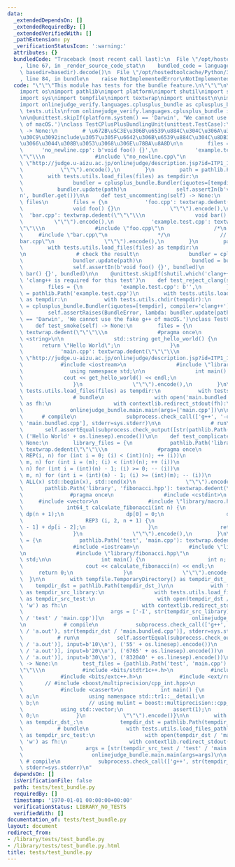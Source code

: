 ```yaml
---
data:
  _extendedDependsOn: []
  _extendedRequiredBy: []
  _extendedVerifiedWith: []
  _pathExtension: py
  _verificationStatusIcon: ':warning:'
  attributes: {}
  bundledCode: "Traceback (most recent call last):\n  File \"/opt/hostedtoolcache/Python/3.8.5/x64/lib/python3.8/site-packages/onlinejudge_verify/documentation/build.py\"\
    , line 67, in _render_source_code_stat\n    bundled_code = language.bundle(stat.path,\
    \ basedir=basedir).decode()\n  File \"/opt/hostedtoolcache/Python/3.8.5/x64/lib/python3.8/site-packages/onlinejudge_verify/languages/python.py\"\
    , line 84, in bundle\n    raise NotImplementedError\nNotImplementedError\n"
  code: "\"\"\"This module has tests for the bundle feature.\n\"\"\"\n\nimport contextlib\n\
    import os\nimport pathlib\nimport platform\nimport shutil\nimport subprocess\n\
    import sys\nimport tempfile\nimport textwrap\nimport unittest\n\nimport onlinejudge_bundle.main\n\
    import onlinejudge_verify.languages.cplusplus_bundle as cplusplus_bundle\nimport\
    \ tests.utils\nfrom onlinejudge_verify.languages.cplusplus_bundle import BundleError\n\
    \n\n@unittest.skipIf(platform.system() == 'Darwin', 'We cannot use the fake g++\
    \ of macOS.')\nclass TestCPlusPlusBundlingUnit(unittest.TestCase):\n    def test_no_newline(self)\
    \ -> None:\n        # \u672B\u5C3E\u306B\u6539\u884C\u304C\u306A\u3044\u30B3\u30FC\
    \u30C9\u3092include\u3057\u305F\u6642\u306B\u6539\u884C\u304C\u8DB3\u3055\u308C\
    \u3066\u3044\u308B\u3053\u3068\u306E\u78BA\u8A8D\n\n        files = {\n      \
    \      'no_newline.cpp': b'void foo() {}',\n            'example.test.cpp': textwrap.dedent(\"\
    \"\"\\\n                #include \"no_newline.cpp\"\n                #define PROBLEM\
    \ \"http://judge.u-aizu.ac.jp/onlinejudge/description.jsp?id=ITP1_1_B\"\n    \
    \            \"\"\").encode(),\n        }\n        path = pathlib.Path('example.test.cpp')\n\
    \        with tests.utils.load_files(files) as tempdir:\n            with tests.utils.chdir(tempdir):\n\
    \                bundler = cplusplus_bundle.Bundler(iquotes=[tempdir])\n     \
    \           bundler.update(path)\n                self.assertIn(b'void foo() {}\\\
    n', bundler.get())\n\n    def test_uncommenting(self) -> None:\n        # prepare\
    \ files\n        files = {\n            'foo.cpp': textwrap.dedent(\"\"\"\\\n\
    \                void foo() {}\n                \"\"\").encode(),\n          \
    \  'bar.cpp': textwrap.dedent(\"\"\"\\\n                void bar() {}\n      \
    \          \"\"\").encode(),\n            'example.test.cpp': textwrap.dedent(\"\
    \"\"\\\n                #include \"foo.cpp\"\n                /*\n           \
    \     #include \"bar.cpp\"\n                */\n                // #include \"\
    bar.cpp\"\n                \"\"\").encode(),\n        }\n        path = pathlib.Path('example.test.cpp')\n\
    \        with tests.utils.load_files(files) as tempdir:\n            with tests.utils.chdir(tempdir):\n\
    \n                # check the result\n                bundler = cplusplus_bundle.Bundler(iquotes=[tempdir])\n\
    \                bundler.update(path)\n                bundled = bundler.get()\n\
    \                self.assertIn(b'void foo() {}', bundled)\n                self.assertNotIn(b'void\
    \ bar() {}', bundled)\n\n    @unittest.skipIf(shutil.which('clang++') is None,\
    \ 'clang++ is required for this test')\n    def test_reject_clang(self) -> None:\n\
    \        files = {\n            'example.test.cpp': b'',\n        }\n        path\
    \ = pathlib.Path('example.test.cpp')\n        with tests.utils.load_files(files)\
    \ as tempdir:\n            with tests.utils.chdir(tempdir):\n                bundler\
    \ = cplusplus_bundle.Bundler(iquotes=[tempdir], compiler='clang++')\n        \
    \        self.assertRaises(BundleError, lambda: bundler.update(path))\n\n\n@unittest.skipIf(platform.system()\
    \ == 'Darwin', 'We cannot use the fake g++ of macOS.')\nclass TestCPlusPlusBundlingEndToEnd(unittest.TestCase):\n\
    \    def test_smoke(self) -> None:\n        files = {\n            'library.hpp':\
    \ textwrap.dedent(\"\"\"\\\n                #pragma once\n                #include\
    \ <string>\n\n                std::string get_hello_world() {\n              \
    \      return \"Hello World\";\n                }\n                \"\"\").encode(),\n\
    \            'main.cpp': textwrap.dedent(\"\"\"\\\n                #define PROBLEM\
    \ \"http://judge.u-aizu.ac.jp/onlinejudge/description.jsp?id=ITP1_1_A\"\n    \
    \            #include <iostream>\n                #include \"library.hpp\"\n \
    \               using namespace std;\n\n                int main() {\n       \
    \             cout << get_hello_world() << endl;\n                    return 0;\n\
    \                }\n                \"\"\").encode(),\n        }\n\n        with\
    \ tests.utils.load_files(files) as tempdir:\n            with tests.utils.chdir(tempdir):\n\
    \                # bundle\n                with open('main.bundled.cpp', 'w')\
    \ as fh:\n                    with contextlib.redirect_stdout(fh):\n         \
    \               onlinejudge_bundle.main.main(args=['main.cpp'])\n\n          \
    \      # compile\n                subprocess.check_call(['g++', '-o', 'a.out',\
    \ 'main.bundled.cpp'], stderr=sys.stderr)\n\n                # run\n         \
    \       self.assertEqual(subprocess.check_output([str(pathlib.Path('a.out').resolve())]),\
    \ ('Hello World' + os.linesep).encode())\n\n    def test_complicated(self) ->\
    \ None:\n        library_files = {\n            pathlib.Path('library', 'macro.hpp'):\
    \ textwrap.dedent(\"\"\"\\\n                #pragma once\n                #define\
    \ REP(i, n) for (int i = 0; (i) < (int)(n); ++ (i))\n                #define REP3(i,\
    \ m, n) for (int i = (m); (i) < (int)(n); ++ (i))\n                #define REP_R(i,\
    \ n) for (int i = (int)(n) - 1; (i) >= 0; -- (i))\n                #define REP3R(i,\
    \ m, n) for (int i = (int)(n) - 1; (i) >= (int)(m); -- (i))\n                #define\
    \ ALL(x) std::begin(x), std::end(x)\n                \"\"\").encode(),\n     \
    \       pathlib.Path('library', 'fibonacci.hpp'): textwrap.dedent(\"\"\"\\\n \
    \               #pragma once\n                #include <cstdint>\n           \
    \     #include <vector>\n                #include \"library/macro.hpp\"\n\n  \
    \              int64_t calculate_fibonacci(int n) {\n                    std::vector<int64_t>\
    \ dp(n + 1);\n                    dp[0] = 0;\n                    dp[1] = 1;\n\
    \                    REP3 (i, 2, n + 1) {\n                        dp[i] = dp[i\
    \ - 1] + dp[i - 2];\n                    }\n                    return dp[n];\n\
    \                }\n                \"\"\").encode(),\n        }\n\n        test_files\
    \ = {\n            pathlib.Path('test', 'main.cpp'): textwrap.dedent(\"\"\"\\\n\
    \                #include <iostream>\n                #include \"library/macro.hpp\"\
    \n                #include \"library/fibonacci.hpp\"\n                using namespace\
    \ std;\n\n                int main() {\n                    int n; cin >> n;\n\
    \                    cout << calculate_fibonacci(n) << endl;\n               \
    \     return 0;\n                }\n                \"\"\").encode(),\n      \
    \  }\n\n        with tempfile.TemporaryDirectory() as tempdir_dst_:\n        \
    \    tempdir_dst = pathlib.Path(tempdir_dst_)\n\n            with tests.utils.load_files_pathlib(library_files)\
    \ as tempdir_src_library:\n                with tests.utils.load_files_pathlib(test_files)\
    \ as tempdir_src_test:\n                    with open(tempdir_dst / 'main.bundled.cpp',\
    \ 'w') as fh:\n                        with contextlib.redirect_stdout(fh):\n\
    \                            args = ['-I', str(tempdir_src_library), str(tempdir_src_test\
    \ / 'test' / 'main.cpp')]\n                            onlinejudge_bundle.main.main(args=args)\n\
    \n            # compile\n            subprocess.check_call(['g++', '-o', str(tempdir_dst\
    \ / 'a.out'), str(tempdir_dst / 'main.bundled.cpp')], stderr=sys.stderr)\n\n \
    \           # run\n            self.assertEqual(subprocess.check_output([str(tempdir_dst\
    \ / 'a.out')], input=b'10\\n'), ('55' + os.linesep).encode())\n            self.assertEqual(subprocess.check_output([str(tempdir_dst\
    \ / 'a.out')], input=b'20\\n'), ('6765' + os.linesep).encode())\n            self.assertEqual(subprocess.check_output([str(tempdir_dst\
    \ / 'a.out')], input=b'30\\n'), ('832040' + os.linesep).encode())\n\n    def test_standard_headers(self)\
    \ -> None:\n        test_files = {pathlib.Path('test', 'main.cpp'): textwrap.dedent(\"\
    \"\"\\\n            #include <bits/stdtr1c++.h>\n            #include <tr2/dynamic_bitset>\n\
    \            #include <bits/extc++.h>\n            #include <ext/rope>\n     \
    \       // #include <boost/multiprecision/cpp_int.hpp>\n            #include <bits/stdc++.h>\n\
    \            #include <cassert>\n            int main() {\n                __gnu_cxx::rope<int>\
    \ a;\n                using namespace std::tr1::__detail;\n                std::tr2::dynamic_bitset<unsigned>\
    \ b;\n                // using mulint = boost::multiprecision::cpp_int;\n    \
    \            using std::vector;\n                assert(1);\n                return\
    \ 0;\n            }\n            \"\"\").encode()}\n\n        with tempfile.TemporaryDirectory()\
    \ as tempdir_dst_:\n            tempdir_dst = pathlib.Path(tempdir_dst_)\n\n \
    \           # bundle\n            with tests.utils.load_files_pathlib(test_files)\
    \ as tempdir_src_test:\n                with open(tempdir_dst / 'main.bundled.cpp',\
    \ 'w') as fh:\n                    with contextlib.redirect_stdout(fh):\n    \
    \                    args = [str(tempdir_src_test / 'test' / 'main.cpp')]\n  \
    \                      onlinejudge_bundle.main.main(args=args)\n\n           \
    \ # compile\n            subprocess.check_call(['g++', str(tempdir_dst / 'main.bundled.cpp')],\
    \ stderr=sys.stderr)\n"
  dependsOn: []
  isVerificationFile: false
  path: tests/test_bundle.py
  requiredBy: []
  timestamp: '1970-01-01 00:00:00+00:00'
  verificationStatus: LIBRARY_NO_TESTS
  verifiedWith: []
documentation_of: tests/test_bundle.py
layout: document
redirect_from:
- /library/tests/test_bundle.py
- /library/tests/test_bundle.py.html
title: tests/test_bundle.py
---
```

